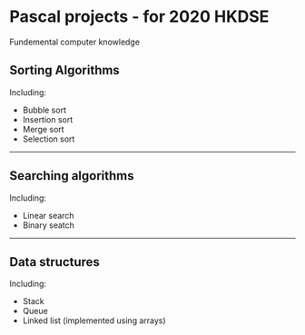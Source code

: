 # Pascal projects - for 2020 HKDSE
Fundemental computer knowledge
## Sorting Algorithms
Including:
- Bubble sort
- Insertion sort
- Merge sort
- Selection sort
---
## Searching algorithms
Including:
- Linear search
- Binary seatch
---
## Data structures
Including:
- Stack
- Queue
- Linked list
(implemented using arrays)

